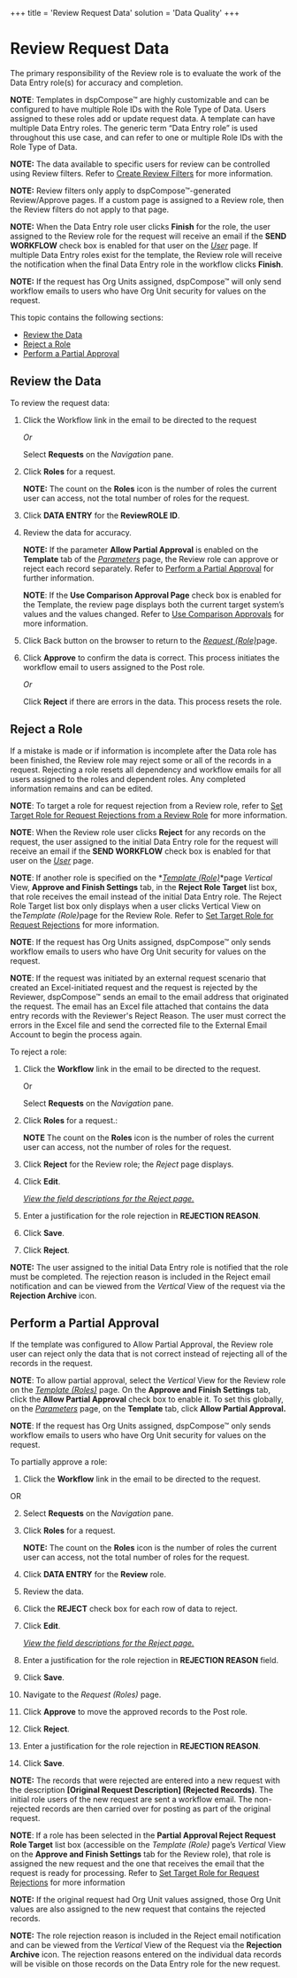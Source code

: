+++
title = 'Review Request Data'
solution = 'Data Quality'
+++

# Review Request Data

The primary responsibility of the Review role is to evaluate the work of
the Data Entry role(s) for accuracy and completion.

**NOTE**: Templates in dspCompose™ are highly customizable and can be
configured to have multiple Role IDs with the Role Type of Data. Users
assigned to these roles add or update request data. A template can have
multiple Data Entry roles. The generic term “Data Entry role” is used
throughout this use case, and can refer to one or multiple Role IDs with
the Role Type of Data.

**NOTE:** The data available to specific users for review can be
controlled using Review filters. Refer to [Create Review
Filters](Add_Users_to_Templates#Create_Review_Filters) for more
information.

**NOTE:** Review filters only apply to dspCompose™-generated
Review/Approve pages. If a custom page is assigned to a Review role,
then the Review filters do not apply to that page.

**NOTE:** When the Data Entry role user clicks **Finish** for the role,
the user assigned to the Review role for the request will receive an
email if the **SEND WORKFLOW** check box is enabled for that user on the
*[User](../Page_Desc/User_H)* page. If multiple Data Entry roles
exist for the template, the Review role will receive the notification
when the final Data Entry role in the workflow clicks **Finish**.

**NOTE:** If the request has Org Units assigned, dspCompose™ will only
send workflow emails to users who have Org Unit security for values on
the request.

This topic contains the following sections:

  - [Review the Data](#Review_the_Data)
  - [Reject a Role](#Reject_a_Role)
  - [Perform a Partial Approval](#Perform_a_Partial_Approval)

## <span id="Review_the_Data"></span>Review the Data

To review the request data:

1.  Click the Workflow link in the email to be directed to the request
    
    *Or*
    
    Select **Requests** on the *Navigation* pane.

2.  Click **Roles** for a request.
    
    **NOTE:** The count on the **Roles** icon is the number of roles the
    current user can access, not the total number of roles for the
    request.

3.  Click **DATA ENTRY** for the **ReviewROLE ID**.

4.  Review the data for accuracy.
    
    **NOTE:** If the parameter **Allow Partial Approval** is enabled on
    the **Template** tab of the
    *[Parameters](../Page_Desc/Parameters)* page, the Review role
    can approve or reject each record separately. Refer to [Perform a
    Partial Approval](#Perform_a_Partial_Approval) for further
    information.
    
    **NOTE**: If the **Use Comparison Approval Page** check box is
    enabled for the Template, the review page displays both the current
    target system’s values and the values changed. Refer to [Use
    Comparison Approvals](Use_Comparison_Approvals) for more
    information.

5.  Click Back button on the browser to return to the
    <span style="font-style: italic;">[<span style="font-style: italic;">Request
    (Role)</span>](../Page_Desc/Request_Roles_H)</span>page.

6.  Click **Approve** to confirm the data is correct. This process
    initiates the workflow email to users assigned to the Post role.
    
    *Or*
    
    Click **Reject** if there are errors in the data. This process
    resets the role.

## <span id="Reject_a_Role"></span>Reject a Role

If a mistake is made or if information is incomplete after the Data role
has been finished, the Review role may reject some or all of the records
in a request. Rejecting a role resets all dependency and workflow emails
for all users assigned to the roles and dependent roles. Any completed
information remains and can be edited.

**NOTE**: To target a role for request rejection from a Review role,
refer to [Set Target Role for Request Rejections from a Review
Role](Set_Target_Role_for_Request_Rejections) for more information.

**NOTE**: When the Review role user clicks **Reject** for any records on
the request, the user assigned to the initial Data Entry role for the
request will receive an email if the **SEND WORKFLOW** check box is
enabled for that user on the *[User](../Page_Desc/User_H)* page.

<span style="font-weight: bold;">NOTE</span>: If another role is
specified on the *[*Template
(Role)*](../Page_Desc/Template_Role_H)*page *Vertical* View,
**Approve and Finish Settings** tab, in the **Reject Role Target** list
box, that role receives the email instead of the initial Data Entry
role. <span>The Reject Role Target list box only displays when a user
clicks Vertical View on
the</span><span style="font-style: italic;">Template
(Role)</span><span>page for the Review Role.</span> Refer to [Set Target
Role for Request
Rejections](Set_Target_Role_for_Request_Rejections) for more
information.

**NOTE**: If the request has Org Units assigned, dspCompose™ only sends
workflow emails to users who have Org Unit security for values on the
request.

<span style="font-weight: bold;">NOTE</span>: If the request was
initiated by an external request scenario that created an
Excel-initiated request and the request is rejected by the Reviewer,
dspCompose™ sends an email to the email address that originated the
request. The email has an Excel file attached that contains the data
entry records with the Reviewer's Reject Reason. The user must correct
the errors in the Excel file and send the corrected file to the External
Email Account to begin the process again.

To reject a role:

1.  Click the **Workflow** link in the email to be directed to the
    request.
    
    Or
    
    Select **Requests** on the *Navigation
    <span style="font-style: normal;">pane</span>*.

2.  Click **Roles** for a request.:
    
    **NOTE** The count on the **Roles** icon is the number of roles the
    current user can access, not the number of roles for the request.

3.  Click **Reject** for the Review role; the *Reject* page displays.

4.  Click **Edit**.
    
    *[View the field descriptions for the Reject
    page.](../Page_Desc/Reject)*

5.  Enter a justification for the role rejection in **REJECTION
    REASON**.

6.  Click **Save**.

7.  Click **Reject**.

**NOTE:** The user assigned to the initial Data Entry role is notified
that the role must be completed. The rejection reason is included in the
Reject email notification and can be viewed from the *Vertical* View of
the request via the **Rejection Archive**
icon.

## <span id="Perform_a_Partial_Approval"></span>Perform a Partial Approval

If the template was configured to Allow Partial Approval, the Review
role user can reject only the data that is not correct instead of
rejecting all of the records in the request.

**NOTE**: To allow partial approval, select the *Vertical* View for the
Review role on the *[*Template
(Roles)*](../Page_Desc/Template_Role_H)* page. On the **Approve and
Finish Settings** tab, click the **Allow Partial Approval** check box to
enable it. To set this globally, on the
*[Parameters](../Page_Desc/Parameters)* page, on the **Template**
tab, click **Allow Partial Approval.**

**NOTE**: If the request has Org Units assigned, dspCompose™ only sends
workflow emails to users who have Org Unit security for values on the
request.

To partially approve a role:

1.  Click the **Workflow** link in the email to be directed to the
    request.

OR

2.  Select **Requests** on the *Navigation* pane.

3.  Click **Roles** for a request.
    
    **NOTE:** The count on the **Roles** icon is the number of roles the
    current user can access, not the total number of roles for the
    request.

<!-- end list -->

4.  Click **DATA ENTRY** for the **Review** role.

5.  Review the data.

6.  Click the **REJECT** check box for each row of data to reject.

7.  Click **Edit**.
    
    *[View the field descriptions for the Reject
    page.](../Page_Desc/Reject)*

8.  Enter a justification for the role rejection in **REJECTION REASON**
    field.

9.  Click **Save**.

10. Navigate to the *Request (Roles)* page.

11. Click **Approve** to move the approved records to the Post role.

12. Click **Reject**.

13. Enter a justification for the role rejection in **REJECTION
    REASON**.

14. Click **Save**.

**NOTE:** The records that were rejected are entered into a new request
with the description **\[Original Request Description\] (Rejected
Records)**. The initial role users of the new request are sent a
workflow email. The non-rejected records are then carried over for
posting as part of the original request.

**NOTE**: If a role has been selected in the **Partial Approval Reject
Request Role Target** list box (accessible on the *Template (Role)*
page’s *Vertical* View on the **Approve and Finish Settings** tab for
the Review role), that role is assigned the new request and the one that
receives the email that the request is ready for processing. Refer to
[Set Target Role for Request
Rejections](Set_Target_Role_for_Request_Rejections) for more
information

**NOTE:** If the original request had Org Unit values assigned, those
Org Unit values are also assigned to the new request that contains the
rejected records.

**NOTE:** The role rejection reason is included in the Reject email
notification and can be viewed from the *Vertical* View of the Request
via the **Rejection Archive** icon. The rejection reasons entered on the
individual data records will be visible on those records on the Data
Entry role for the new request.
